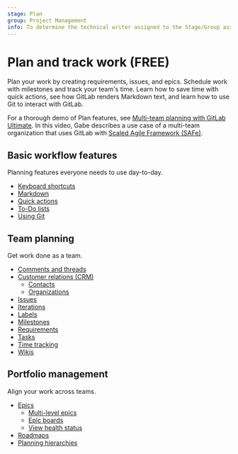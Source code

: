 ```yaml
---
stage: Plan
group: Project Management
info: To determine the technical writer assigned to the Stage/Group associated with this page, see https://about.gitlab.com/handbook/product/ux/technical-writing/#assignments
---
```


# Plan and track work **(FREE)**

Plan your work by creating requirements, issues, and epics. Schedule work
with milestones and track your team's time. Learn how to save time with
quick actions, see how GitLab renders Markdown text, and learn how to
use Git to interact with GitLab.

<!-- vale gitlab.Spelling = NO -->

<i class="fa fa-youtube-play youtube" aria-hidden="true"></i>
For a thorough demo of Plan features, see
[Multi-team planning with GitLab Ultimate](https://www.youtube.com/watch?v=KmASFwSap7c).
In this video, Gabe describes a use case of a multi-team organization that uses GitLab
with [Scaled Agile Framework (SAFe)](https://about.gitlab.com/solutions/agile-delivery/scaled-agile/).

<!-- vale gitlab.Spelling = YES -->

## Basic workflow features

Planning features everyone needs to use day-to-day.

- [Keyboard shortcuts](../user/shortcuts.md)
- [Markdown](../user/markdown.md)
- [Quick actions](../user/project/quick_actions.md)
- [To-Do lists](../user/todos.md)
- [Using Git](../topics/git/index.md)

## Team planning

Get work done as a team.

- [Comments and threads](../user/discussions/index.md)
- [Customer relations (CRM)](../user/crm/index.md)
  - [Contacts](../user/crm/index.md#contacts)
  - [Organizations](../user/crm/index.md#organizations)
- [Issues](../user/project/issues/index.md)
- [Iterations](../user/group/iterations/index.md)
- [Labels](../user/project/labels.md)
- [Milestones](../user/project/milestones/index.md)
- [Requirements](../user/project/requirements/index.md)
- [Tasks](../user/tasks.md)
- [Time tracking](../user/project/time_tracking.md)
- [Wikis](../user/project/wiki/index.md)

## Portfolio management

Align your work across teams.

- [Epics](../user/group/epics/index.md)
  - [Multi-level epics](../user/group/epics/manage_epics.md#multi-level-child-epics)
  - [Epic boards](../user/group/epics/epic_boards.md)
  - [View health status](../user/project/issues/managing_issues.md#health-status)
- [Roadmaps](../user/group/roadmap/index.md)
- [Planning hierarchies](../user/group/planning_hierarchy/index.md)

